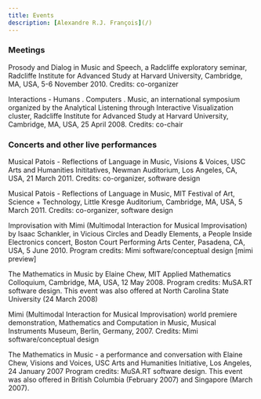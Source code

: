 ```yaml
---
title: Events
description: [Alexandre R.J. François](/)
---
```


### Meetings

Prosody and Dialog in Music and Speech, a Radcliffe exploratory seminar, Radcliffe Institute for Advanced Study at Harvard University, Cambridge, MA, USA, 5-6 November 2010. Credits: co-organizer

Interactions - Humans . Computers . Music, an international symposium organized by the Analytical Listening through Interactive Visualization cluster, Radcliffe Institute for Advanced Study at Harvard University, Cambridge, MA, USA, 25 April 2008. Credits: co-chair

### Concerts and other live performances

Musical Patois - Reflections of Language in Music, Visions & Voices, USC Arts and Humanities Inititatives, Newman Auditorium, Los Angeles, CA, USA, 21 March 2011. Credits: co-organizer, software design

Musical Patois - Reflections of Language in Music, MIT Festival of Art, Science + Technology, Little Kresge Auditorium, Cambridge, MA, USA, 5 March 2011. Credits: co-organizer, software design

Improvisation with Mimi (Multimodal Interaction for Musical Improvisation) by Isaac Schankler, in Vicious Circles and Deadly Elements, a People Inside Electronics concert, Boston Court Performing Arts Center, Pasadena, CA, USA, 5 June 2010. Program credits: Mimi software/conceptual design [mimi preview]

The Mathematics in Music by Elaine Chew, MIT Applied Mathematics Colloquium, Cambridge, MA, USA, 12 May 2008. Program credits: MuSA.RT software design. This event was also offered at North Carolina State University (24 March 2008)

Mimi (Multimodal Interaction for Musical Improvisation) world premiere demonstration, Mathematics and Computation in Music, Musical Instruments Museum, Berlin, Germany, 2007. Credits: Mimi software/conceptual design

The Mathematics in Music - a performance and conversation with Elaine Chew, Visions and Voices, USC Arts and Humanities Initiative, Los Angeles, 24 January 2007 Program credits: MuSA.RT software design. This event was also offered in British Columbia (February 2007) and Singapore (March 2007).

